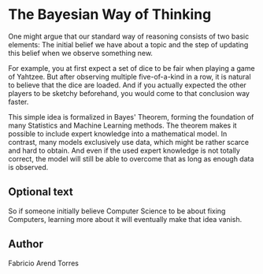 <!-- BEGIN TITLE -->
# The Bayesian Way of Thinking
<!-- END TITLE -->

<!-- BEGIN BODY -->
One might argue that our standard way of reasoning consists of two basic elements: 
The initial belief we have about a topic and the step of updating this belief when we observe something new. 

For example, you at first expect a set of dice to be fair when playing a game of Yahtzee. But after observing multiple five-of-a-kind in a row, it is natural to believe that the dice are loaded.
And if you actually expected the other players to be sketchy beforehand, you would come to that conclusion  way faster.

This simple idea is formalized in Bayes' Theorem, forming the foundation of many Statistics and Machine Learning methods.
The theorem makes it possible to include expert knowledge into a mathematical model.
In contrast, many models exclusively use data, which might be rather scarce and hard to obtain.
And even if the used expert knowledge is not totally correct, the model will still be able to overcome that as long as enough data is observed.
<!-- END BODY -->



## Optional text
<!-- BEGIN OPTIONAL -->
So if someone initially believe Computer Science to be about fixing Computers, learning more about it will eventually make that idea vanish.
<!-- END OPTIONAL -->



## Author
<!-- BEGIN AUTHOR -->
Fabricio Arend Torres
<!-- END AUTHOR -->
